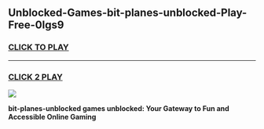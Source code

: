 
## Unblocked-Games-bit-planes-unblocked-Play-Free-0lgs9
<h3>
<a href="https://premium76.site?title=bit-planes-unblocked&ref=10A">CLICK TO PLAY</a></h3>
<hr>

<h3>
<a href="https://premium76.site?title=bit-planes-unblocked&ref=10A">CLICK 2 PLAY</a>
  
</h3>

<a href="https://premium76.site?title=bit-planes-unblocked&ref=10A"><img src="https://clearcache.store/games.png"></a>


**bit-planes-unblocked games unblocked: Your Gateway to Fun and Accessible Online Gaming**
